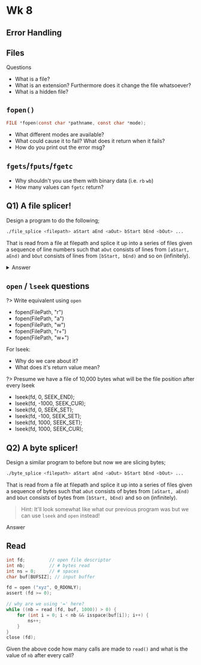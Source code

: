 # Wk 8

## Error Handling

[](Tute8/errno.c ':include :type=code c')

## Files

Questions

- What is a file?
- What is an extension?  Furthermore does it change the file whatsoever?
- What is a hidden file?

## `fopen()`

```c
FILE *fopen(const char *pathname, const char *mode);
```

- What different modes are available?
- What could cause it to fail?  What does it return when it fails?
- How do you print out the error msg?

## `fgets`/`fputs`/`fgetc`

- Why shouldn't you use them with binary data (i.e. `rb` `wb`)
- How many values can `fgetc` return?

## Q1) A file splicer!

Design a program to do the following;

```bash
./file_splice <filepath> aStart aEnd <aOut> bStart bEnd <bOut> ...
```

That is read from a file at filepath and splice it up into a series of files given a sequence of line numbers such that `aOut` consists of lines from `[aStart, aEnd)` and `bOut` consists of lines from `[bStart, bEnd)` and so on (infinitely).

<details>
<summary>Answer</summary>

[](Tute8/file_splice.c ':include :type=code c')

</details>

## `open` / `lseek` questions

?> Write equivalent using `open`

- fopen(FilePath, "r")
- fopen(FilePath, "a")
- fopen(FilePath, "w")
- fopen(FilePath, "r+")
- fopen(FilePath, "w+")

For lseek:

- Why do we care about it?
- What does it's return value mean?

?> Presume we have a file of 10,000 bytes what will be the file position after every lseek

- lseek(fd, 0, SEEK_END);
- lseek(fd, -1000, SEEK_CUR);
- lseek(fd, 0, SEEK_SET);
- lseek(fd, -100, SEEK_SET);
- lseek(fd, 1000, SEEK_SET);
- lseek(fd, 1000, SEEK_CUR);

## Q2) A byte splicer!

Design a similar program to before but now we are slicing bytes;

```bash
./byte_splice <filepath> aStart aEnd <aOut> bStart bEnd <bOut> ...
```

That is read from a file at filepath and splice it up into a series of files given a sequence of bytes such that `aOut` consists of bytes from `[aStart, aEnd)` and `bOut` consists of bytes from `[bStart, bEnd)` and so on (infinitely).

> Hint: It'll look somewhat like what our previous program was but we can use `lseek` and `open` instead!

<summary>Answer</summary>

[](Tute8/byte_splice.c ':include :type=code c')

</details>

## Read

```c
int fd;         // open file descriptor
int nb;         // # bytes read
int ns = 0;     // # spaces
char buf[BUFSIZ]; // input buffer

fd = open ("xyz", O_RDONLY);
assert (fd >= 0);

// why are we using '=' here?
while ((nb = read (fd, buf, 1000)) > 0) {
	for (int i = 0; i < nb && isspace(buf[i]); i++) {
		ns++;
    }
}
close (fd);
```

Given the above code how many calls are made to `read()` and what is the value of `nb` after every call?
